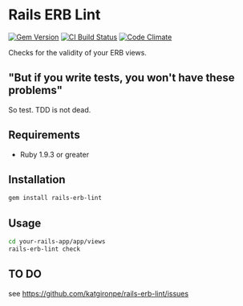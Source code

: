 # Rails ERB Lint

[![Gem Version](https://badge.fury.io/rb/rails-erb-lint.svg)](http://badge.fury.io/rb/rails-erb-lint)
[![CI Build Status](https://secure.travis-ci.org/katgironpe/rails-erb-lint.svg?branch=master)](http://travis-ci.org/katgironpe/rails-erb-lint)
[![Code Climate](https://codeclimate.com/github/katgironpe/rails-erb-lint.png)](https://codeclimate.com/github/katgironpe/rails-erb-lint)

Checks for the validity of your ERB views.

## "But if you write tests, you won't have these problems"

So test. TDD is not dead.

## Requirements

* Ruby 1.9.3 or greater

## Installation

```bash
gem install rails-erb-lint
```

## Usage

```bash
cd your-rails-app/app/views
rails-erb-lint check
```

## TO DO

see <a href="https://github.com/katgironpe/rails-erb-lint/issues" target="_blank">https://github.com/katgironpe/rails-erb-lint/issues</a>
